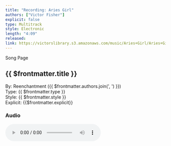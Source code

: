 ```yaml
---
title: "Recording: Aries Girl"
authors: ["Victor Fisher"]
explicit: false
type: Multitrack  
style: Electronic
length: "4:09"
released:
link: https://victorslibrary.s3.amazonaws.com/music/Aries+Girl/Aries+Girl.mp3
---
```


<g-link to="/26">Song Page</g-link>

## {{ $frontmatter.title }}

By: <g-link to="/16">Reenchantment</g-link> ({{ $frontmatter.authors.join(', ') }})  
Type: {{ $frontmatter.type }}  
Style: {{ $frontmatter.style }}  
Explicit: {{$frontmatter.explicit}}

### Audio

<audio controls controlsList="nodownload">
  <source :src="$frontmatter.link" type="audio/mpeg">
Your browser does not support the audio element.
</audio>
